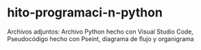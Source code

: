 # hito-programaci-n-python
Archivos adjuntos: Archivo Python hecho con Visual Studio Code, Pseudocódigo hecho con Pseint, diagrama de flujo y organigrama
